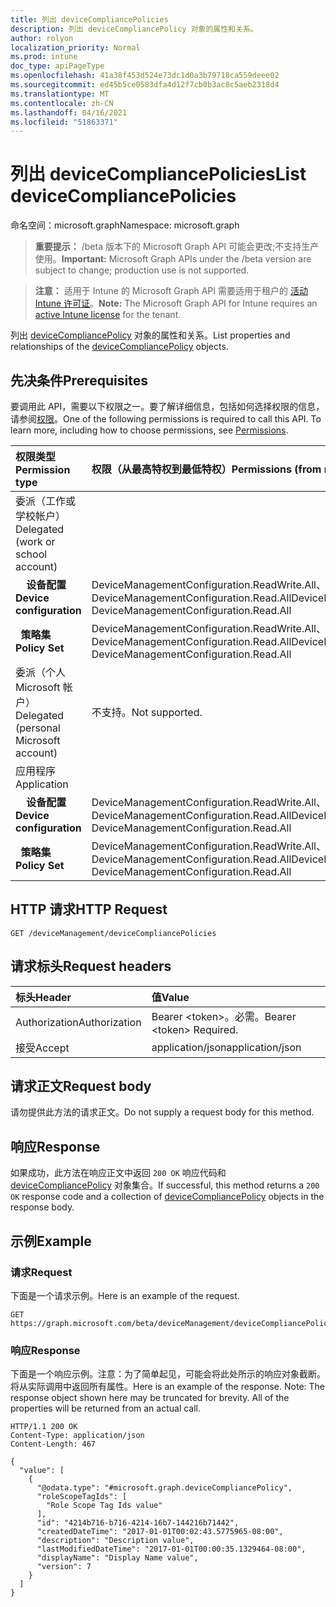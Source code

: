 ```yaml
---
title: 列出 deviceCompliancePolicies
description: 列出 deviceCompliancePolicy 对象的属性和关系。
author: rolyon
localization_priority: Normal
ms.prod: intune
doc_type: apiPageType
ms.openlocfilehash: 41a38f453d524e73dc1d0a3b79718ca559deee02
ms.sourcegitcommit: ed45b5ce0583dfa4d12f7cb0b3ac0c5aeb2318d4
ms.translationtype: MT
ms.contentlocale: zh-CN
ms.lasthandoff: 04/16/2021
ms.locfileid: "51863371"
---
```

# <a name="list-devicecompliancepolicies"></a><span data-ttu-id="6f6e1-103">列出 deviceCompliancePolicies</span><span class="sxs-lookup"><span data-stu-id="6f6e1-103">List deviceCompliancePolicies</span></span>

<span data-ttu-id="6f6e1-104">命名空间：microsoft.graph</span><span class="sxs-lookup"><span data-stu-id="6f6e1-104">Namespace: microsoft.graph</span></span>

> <span data-ttu-id="6f6e1-105">**重要提示：** /beta 版本下的 Microsoft Graph API 可能会更改;不支持生产使用。</span><span class="sxs-lookup"><span data-stu-id="6f6e1-105">**Important:** Microsoft Graph APIs under the /beta version are subject to change; production use is not supported.</span></span>

> <span data-ttu-id="6f6e1-106">**注意：** 适用于 Intune 的 Microsoft Graph API 需要适用于租户的 [活动 Intune 许可证](https://go.microsoft.com/fwlink/?linkid=839381)。</span><span class="sxs-lookup"><span data-stu-id="6f6e1-106">**Note:** The Microsoft Graph API for Intune requires an [active Intune license](https://go.microsoft.com/fwlink/?linkid=839381) for the tenant.</span></span>

<span data-ttu-id="6f6e1-107">列出 [deviceCompliancePolicy](../resources/intune-shared-devicecompliancepolicy.md) 对象的属性和关系。</span><span class="sxs-lookup"><span data-stu-id="6f6e1-107">List properties and relationships of the [deviceCompliancePolicy](../resources/intune-shared-devicecompliancepolicy.md) objects.</span></span>

## <a name="prerequisites"></a><span data-ttu-id="6f6e1-108">先决条件</span><span class="sxs-lookup"><span data-stu-id="6f6e1-108">Prerequisites</span></span>
<span data-ttu-id="6f6e1-p101">要调用此 API，需要以下权限之一。要了解详细信息，包括如何选择权限的信息，请参阅[权限](/graph/permissions-reference)。</span><span class="sxs-lookup"><span data-stu-id="6f6e1-p101">One of the following permissions is required to call this API. To learn more, including how to choose permissions, see [Permissions](/graph/permissions-reference).</span></span>

|<span data-ttu-id="6f6e1-111">权限类型</span><span class="sxs-lookup"><span data-stu-id="6f6e1-111">Permission type</span></span>|<span data-ttu-id="6f6e1-112">权限（从最高特权到最低特权）</span><span class="sxs-lookup"><span data-stu-id="6f6e1-112">Permissions (from most to least privileged)</span></span>|
|:---|:---|
|<span data-ttu-id="6f6e1-113">委派（工作或学校帐户）</span><span class="sxs-lookup"><span data-stu-id="6f6e1-113">Delegated (work or school account)</span></span>||
| <span data-ttu-id="6f6e1-114">&nbsp; &nbsp; **设备配置**</span><span class="sxs-lookup"><span data-stu-id="6f6e1-114">&nbsp; &nbsp; **Device configuration**</span></span>  | <span data-ttu-id="6f6e1-115">DeviceManagementConfiguration.ReadWrite.All、DeviceManagementConfiguration.Read.All</span><span class="sxs-lookup"><span data-stu-id="6f6e1-115">DeviceManagementConfiguration.ReadWrite.All, DeviceManagementConfiguration.Read.All</span></span>|
| <span data-ttu-id="6f6e1-116">&nbsp;&nbsp;**策略集**</span><span class="sxs-lookup"><span data-stu-id="6f6e1-116">&nbsp; &nbsp; **Policy Set**</span></span> | <span data-ttu-id="6f6e1-117">DeviceManagementConfiguration.ReadWrite.All、DeviceManagementConfiguration.Read.All</span><span class="sxs-lookup"><span data-stu-id="6f6e1-117">DeviceManagementConfiguration.ReadWrite.All, DeviceManagementConfiguration.Read.All</span></span>|
|<span data-ttu-id="6f6e1-118">委派（个人 Microsoft 帐户）</span><span class="sxs-lookup"><span data-stu-id="6f6e1-118">Delegated (personal Microsoft account)</span></span>|<span data-ttu-id="6f6e1-119">不支持。</span><span class="sxs-lookup"><span data-stu-id="6f6e1-119">Not supported.</span></span>|
|<span data-ttu-id="6f6e1-120">应用程序</span><span class="sxs-lookup"><span data-stu-id="6f6e1-120">Application</span></span>||
| <span data-ttu-id="6f6e1-121">&nbsp; &nbsp; **设备配置**</span><span class="sxs-lookup"><span data-stu-id="6f6e1-121">&nbsp; &nbsp; **Device configuration**</span></span>  | <span data-ttu-id="6f6e1-122">DeviceManagementConfiguration.ReadWrite.All、DeviceManagementConfiguration.Read.All</span><span class="sxs-lookup"><span data-stu-id="6f6e1-122">DeviceManagementConfiguration.ReadWrite.All, DeviceManagementConfiguration.Read.All</span></span>|
| <span data-ttu-id="6f6e1-123">&nbsp;&nbsp;**策略集**</span><span class="sxs-lookup"><span data-stu-id="6f6e1-123">&nbsp; &nbsp; **Policy Set**</span></span> | <span data-ttu-id="6f6e1-124">DeviceManagementConfiguration.ReadWrite.All、DeviceManagementConfiguration.Read.All</span><span class="sxs-lookup"><span data-stu-id="6f6e1-124">DeviceManagementConfiguration.ReadWrite.All, DeviceManagementConfiguration.Read.All</span></span>|

## <a name="http-request"></a><span data-ttu-id="6f6e1-125">HTTP 请求</span><span class="sxs-lookup"><span data-stu-id="6f6e1-125">HTTP Request</span></span>
<!-- {
  "blockType": "ignored"
}
-->
``` http
GET /deviceManagement/deviceCompliancePolicies
```

## <a name="request-headers"></a><span data-ttu-id="6f6e1-126">请求标头</span><span class="sxs-lookup"><span data-stu-id="6f6e1-126">Request headers</span></span>
|<span data-ttu-id="6f6e1-127">标头</span><span class="sxs-lookup"><span data-stu-id="6f6e1-127">Header</span></span>|<span data-ttu-id="6f6e1-128">值</span><span class="sxs-lookup"><span data-stu-id="6f6e1-128">Value</span></span>|
|:---|:---|
|<span data-ttu-id="6f6e1-129">Authorization</span><span class="sxs-lookup"><span data-stu-id="6f6e1-129">Authorization</span></span>|<span data-ttu-id="6f6e1-130">Bearer &lt;token&gt;。必需。</span><span class="sxs-lookup"><span data-stu-id="6f6e1-130">Bearer &lt;token&gt; Required.</span></span>|
|<span data-ttu-id="6f6e1-131">接受</span><span class="sxs-lookup"><span data-stu-id="6f6e1-131">Accept</span></span>|<span data-ttu-id="6f6e1-132">application/json</span><span class="sxs-lookup"><span data-stu-id="6f6e1-132">application/json</span></span>|

## <a name="request-body"></a><span data-ttu-id="6f6e1-133">请求正文</span><span class="sxs-lookup"><span data-stu-id="6f6e1-133">Request body</span></span>
<span data-ttu-id="6f6e1-134">请勿提供此方法的请求正文。</span><span class="sxs-lookup"><span data-stu-id="6f6e1-134">Do not supply a request body for this method.</span></span>

## <a name="response"></a><span data-ttu-id="6f6e1-135">响应</span><span class="sxs-lookup"><span data-stu-id="6f6e1-135">Response</span></span>
<span data-ttu-id="6f6e1-136">如果成功，此方法在响应正文中返回 `200 OK` 响应代码和 [deviceCompliancePolicy](../resources/intune-shared-devicecompliancepolicy.md) 对象集合。</span><span class="sxs-lookup"><span data-stu-id="6f6e1-136">If successful, this method returns a `200 OK` response code and a collection of [deviceCompliancePolicy](../resources/intune-shared-devicecompliancepolicy.md) objects in the response body.</span></span>

## <a name="example"></a><span data-ttu-id="6f6e1-137">示例</span><span class="sxs-lookup"><span data-stu-id="6f6e1-137">Example</span></span>

### <a name="request"></a><span data-ttu-id="6f6e1-138">请求</span><span class="sxs-lookup"><span data-stu-id="6f6e1-138">Request</span></span>
<span data-ttu-id="6f6e1-139">下面是一个请求示例。</span><span class="sxs-lookup"><span data-stu-id="6f6e1-139">Here is an example of the request.</span></span>
``` http
GET https://graph.microsoft.com/beta/deviceManagement/deviceCompliancePolicies
```

### <a name="response"></a><span data-ttu-id="6f6e1-140">响应</span><span class="sxs-lookup"><span data-stu-id="6f6e1-140">Response</span></span>
<span data-ttu-id="6f6e1-p102">下面是一个响应示例。注意：为了简单起见，可能会将此处所示的响应对象截断。将从实际调用中返回所有属性。</span><span class="sxs-lookup"><span data-stu-id="6f6e1-p102">Here is an example of the response. Note: The response object shown here may be truncated for brevity. All of the properties will be returned from an actual call.</span></span>
``` http
HTTP/1.1 200 OK
Content-Type: application/json
Content-Length: 467

{
  "value": [
    {
      "@odata.type": "#microsoft.graph.deviceCompliancePolicy",
      "roleScopeTagIds": [
        "Role Scope Tag Ids value"
      ],
      "id": "4214b716-b716-4214-16b7-144216b71442",
      "createdDateTime": "2017-01-01T00:02:43.5775965-08:00",
      "description": "Description value",
      "lastModifiedDateTime": "2017-01-01T00:00:35.1329464-08:00",
      "displayName": "Display Name value",
      "version": 7
    }
  ]
}
```







